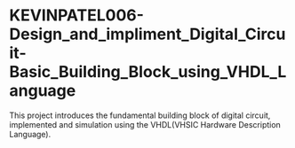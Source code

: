 # KEVINPATEL006-Design_and_impliment_Digital_Circuit-Basic_Building_Block_using_VHDL_Language
This project introduces the fundamental building block of digital circuit, implemented and simulation using the VHDL(VHSIC Hardware Description Language).
